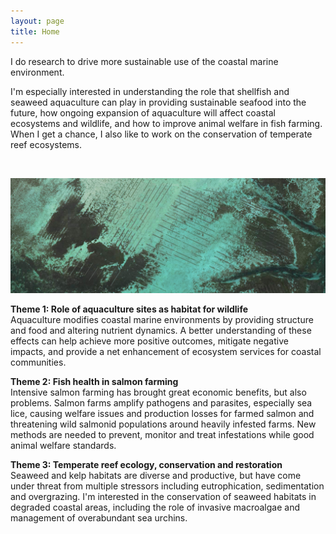 ```yaml
---
layout: page
title: Home
---
```


I do research to drive more sustainable use of the coastal marine environment.  

I'm especially interested in understanding the role that shellfish and seaweed aquaculture can play in providing sustainable seafood into the future, how ongoing expansion of aquaculture will affect coastal ecosystems and wildlife, and how to improve animal welfare in fish farming. When I get a chance, I also like to work on the conservation of temperate reef ecosystems.  

&nbsp;  
  
![Satellite image of oyster farm, Tasmania](images/oyster-farm-tas.jpeg)  
  
**Theme 1: Role of aquaculture sites as habitat for wildlife**  
Aquaculture modifies coastal marine environments by providing structure and food and altering nutrient dynamics. A better understanding of these effects can help achieve more positive outcomes, mitigate negative impacts, and provide a net enhancement of ecosystem services for coastal communities.  
  
**Theme 2: Fish health in salmon farming**  
Intensive salmon farming has brought great economic benefits, but also problems. Salmon farms amplify pathogens and parasites, especially sea lice, causing welfare issues and production losses for farmed salmon and threatening wild salmonid populations around heavily infested farms. New methods are needed to prevent, monitor and treat infestations while good animal welfare standards.  
  
**Theme 3: Temperate reef ecology, conservation and restoration**  
Seaweed and kelp habitats are diverse and productive, but have come under threat from multiple stressors including eutrophication, sedimentation and overgrazing. I'm interested in the conservation of seaweed habitats in degraded coastal areas, including the role of invasive macroalgae and management of overabundant sea urchins.  
